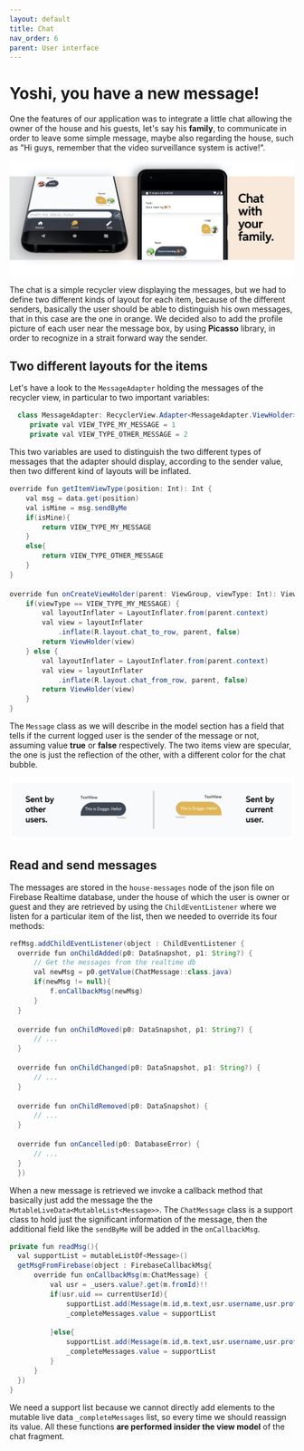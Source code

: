```yaml
---
layout: default
title: Chat
nav_order: 6
parent: User interface
---
```

#  Yoshi, you have a new message!

One the features of our application was to integrate a little chat allowing the owner of the house and his guests, let's say his **family**, to communicate in order to leave some simple message, maybe also regarding the house, such as "Hi guys, remember that the video surveillance system is active!".

![Chat](../images/chat.jpeg)

The chat is a simple recycler view displaying the messages, but we had to define two different kinds of layout for each item, because of the different senders, basically the user should be able to distinguish his own messages, that in this case are the one in orange. We decided also to add the profile picture of each user near the message box, by using **Picasso** library, in order to recognize in a strait forward way the sender.

## Two different layouts for the items
Let's have a look to the ```MessageAdapter``` holding the messages of the recycler view, in particular to two important variables:
```java
  class MessageAdapter: RecyclerView.Adapter<MessageAdapter.ViewHolder>() {
     private val VIEW_TYPE_MY_MESSAGE = 1
     private val VIEW_TYPE_OTHER_MESSAGE = 2
```

This two variables are used to distinguish the two different types of messages that the adapter should display, according to the sender value, then two different kind of layouts will be inflated.

```java
override fun getItemViewType(position: Int): Int {
    val msg = data.get(position)
    val isMine = msg.sendByMe
    if(isMine){
        return VIEW_TYPE_MY_MESSAGE
    }
    else{
        return VIEW_TYPE_OTHER_MESSAGE
    }
}

override fun onCreateViewHolder(parent: ViewGroup, viewType: Int): ViewHolder {
    if(viewType == VIEW_TYPE_MY_MESSAGE) {
        val layoutInflater = LayoutInflater.from(parent.context)
        val view = layoutInflater
            .inflate(R.layout.chat_to_row, parent, false)
        return ViewHolder(view)
    } else {
        val layoutInflater = LayoutInflater.from(parent.context)
        val view = layoutInflater
            .inflate(R.layout.chat_from_row, parent, false)
        return ViewHolder(view)
    }
}
```

The ```Message``` class as we will describe in the model section has a field that tells if the current logged user is the sender of the message or not, assuming value **true** or **false** respectively. The two items view are specular, the one is just the reflection of the other, with a different color for the chat bubble.

![Items](../images/items.jpeg)

## Read and send messages

The messages are stored in the ```house-messages``` node of the json file on Firebase Realtime database, under the house of which the user is owner or guest and they are retrieved by using the ```ChildEventListener``` where we listen for a particular item of the list, then we needed to override its four methods:

```java
refMsg.addChildEventListener(object : ChildEventListener {
  override fun onChildAdded(p0: DataSnapshot, p1: String?) {
      // Get the messages from the realtime db
      val newMsg = p0.getValue(ChatMessage::class.java)
      if(newMsg != null){
          f.onCallbackMsg(newMsg)
      }
  }

  override fun onChildMoved(p0: DataSnapshot, p1: String?) {
      // ...
  }

  override fun onChildChanged(p0: DataSnapshot, p1: String?) {
      // ...
  }

  override fun onChildRemoved(p0: DataSnapshot) {
      // ...
  }

  override fun onCancelled(p0: DatabaseError) {
      // ...
  }
  })
```

When a new message is retrieved we invoke a callback method that basically just add the message the the ```MutableLiveData<MutableList<Message>>```. The ```ChatMessage``` class is a support class to hold just the significant information of the message, then the additional field like the ```sendByMe``` will be added in the ```onCallbackMsg```.

```java
private fun readMsg(){
  val supportList = mutableListOf<Message>()
  getMsgFromFirebase(object : FirebaseCallbackMsg{
      override fun onCallbackMsg(m:ChatMessage) {
          val usr = _users.value?.get(m.fromId)!!
          if(usr.uid == currentUserId){
              supportList.add(Message(m.id,m.text,usr.username,usr.profileImageUrl,true, m.timestamp))
              _completeMessages.value = supportList

          }else{
              supportList.add(Message(m.id,m.text,usr.username,usr.profileImageUrl,false, m.timestamp))
              _completeMessages.value = supportList
          }
      }
  })
}
```

We need a support list because we cannot directly add elements to the mutable live data ```_completeMessages``` list, so every time we should reassign its value. All these functions **are performed insider the view model** of the chat fragment.
